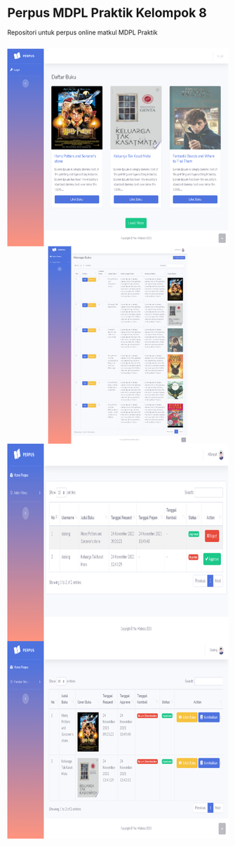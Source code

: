 # Perpus MDPL Praktik Kelompok 8

Repositori untuk perpus online matkul MDPL Praktik
##

<div style="display: flex;flex-direction: column; justify-content: center; align-items: center" >
    <img src="homepage.png" height="450" title="Homepage">
    <img src="admin-bk.png" height="450" title="Login">
    <img src="admin-pinjaman.png" height="450" title="Dashboard">
    <img src="pinjaman-sy.png" height="450" title="Profile">
</div>
